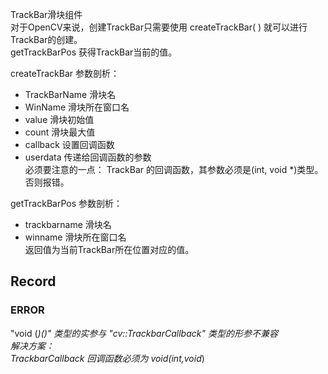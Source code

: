 TrackBar滑块组件             
对于OpenCV来说，创建TrackBar只需要使用 createTrackBar( ) 就可以进行TrackBar的创建。         
getTrackBarPos 获得TrackBar当前的值。            

createTrackBar 参数剖析：            
- TrackBarName 滑块名            
- WinName 滑块所在窗口名            
- value 滑块初始值             
- count 滑块最大值            
- callback 设置回调函数         
- userdata 传递给回调函数的参数      
必须要注意的一点： TrackBar  的回调函数，其参数必须是(int, void *)类型。否则报错。 

getTrackBarPos 参数剖析：           
-  trackbarname 滑块名             
-  winname 滑块所在窗口名          
返回值为当前TrackBar所在位置对应的值。    


## Record
### ERROR
"void (*)()" 类型的实参与 "cv::TrackbarCallback" 类型的形参不兼容             
解决方案：         
TrackbarCallback 回调函数必须为 void(int,void*)        